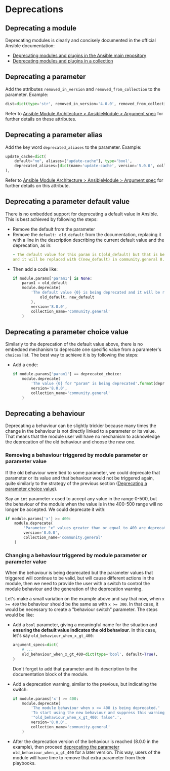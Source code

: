 Deprecations
============

## Deprecating a module

Deprecating modules is clearly and concisely documented in the official Ansible documentation:

* [Deprecating modules and plugins in the Ansible main repository](https://docs.ansible.com/ansible/latest/dev_guide/module_lifecycle.html#deprecating-modules-and-plugins-in-the-ansible-main-repository)
* [Deprecating modules and plugins in a collection](https://docs.ansible.com/ansible/latest/dev_guide/module_lifecycle.html#deprecating-modules-and-plugins-in-a-collection)

## Deprecating a parameter

Add the attributes `removed_in_version` and `removed_from_collection` to the parameter. Example:

```python
dist=dict(type='str', removed_in_version='4.0.0', removed_from_collection='community.general'),
```

Refer to [Ansible Module Architecture > AnsibleModule > Argument spec](https://docs.ansible.com/ansible/latest/dev_guide/developing_program_flow_modules.html#argument-spec) for further details on these attributes.

## Deprecating a parameter alias

Add the key word `deprecated_aliases` to the parameter. Example:

```python
update_cache=dict(
    default="no", aliases=["update-cache"], type='bool',
    deprecated_aliases=[dict(name='update-cache', version='5.0.0', collection_name='community.general')],
),
```

Refer to [Ansible Module Architecture > AnsibleModule > Argument spec](https://docs.ansible.com/ansible/latest/dev_guide/developing_program_flow_modules.html#argument-spec) for further details on this attribute.

## Deprecating a parameter default value

There is no embedded support for deprecating a default value in Ansible. This is best achieved by following the steps:

* Remove the default from the parameter
* Remove the `default: old_default` from the documentation, replacing it with a line in the description describing the current default value and the deprecation, as in: 
  ```yaml
  - The default value for this param is C(old_default) but that is being deprecated 
  and it will be replaced with C(new_default) in community.general 8.0.0.
  ```
* Then add a code like:
  ```python
  if module.params['param1'] is None:
      param1 = old_default
      module.deprecate(
          'The default value {0} is being deprecated and it will be replaced by {1}'.format(
              old_default, new_default
          ),
          version='8.0.0', 
          collection_name='community.general'
      )
  ```

## Deprecating a parameter choice value

Similarly to the deprecation of the default value above, there is no embedded mechanism to deprecate one specific value from a parameter's `choices` list. The best way to achieve it is by following the steps:

* Add a code:
  ```python
  if module.params['param1'] == deprecated_choice:
      module.deprecate(
          'The value {0} for "param" is being deprecated'.format(deprecated_choice), 
          version='8.0.0', 
          collection_name='community.general'
      )
  ```

## Deprecating a behaviour

Deprecating a behaviour can be slightly trickier because many times the change in the behaviour is not directly linked to a parameter or its value. That means that the module user will have no mechanism to acknowledge the deprecation of the old behaviour and choose the new one. 

### Removing a behaviour triggered by module parameter or parameter value

If the old behaviour were tied to some parameter, we could deprecate that parameter or its value and that behaviour would not be triggered again, quite similarly to the strategy of the previous section ([Deprecating a parameter choice value](https://github.com/russoz-ansible/ansible-developer-references/blob/main/deprecations.md#deprecating-a-parameter-choice-value)).

Say an `int` parameter `x` used to accept any value in the range 0-500, but the behaviour of the module when the value is in the 400-500 range will no longer be accepted. We could deprecate it with:

```python
if module.params['x'] >= 400:
    module.deprecate(
        'Parameter "x" values greater than or equal to 400 are deprecated', 
        version='8.0.0', 
        collection_name='community.general'
    )
```

### Changing a behaviour triggered by module parameter or parameter value

When the behaviour is being deprecated but the parameter values that triggered will continue to be valid, but will cause different actions in the module, then we need to provide the user with a switch to control the module behaviour and the generation of the deprecation warning.

Let's make a small variation on the example above and say that now, when `x >= 400` the behaviour should be the same as with `x >= 300`. In that case, it would be necessary to create a "behaviour switch" parameter. The steps would be like:

* Add a `bool` parameter, giving a meaningful name for the situation and **ensuring the default value indicates the old behaviour**. In this case, let's say `old_behaviour_when_x_gt_400`:

  ```python
  argument_specs=dict(
      # ...
      old_behaviour_when_x_gt_400=dict(type='bool', default=True),
  )
  ```
  Don't forget to add that parameter and its description to the documentation block of the module.
* Add a deprecation warning, similar to the previous, but indicating the switch:
  ```python
  if module.params['x'] >= 400:
      module.deprecate(
          'The module behaviour when x >= 400 is being deprecated.'
          'To start using the new behaviour and suppress this warning, set the parameter '
          '"old_behaviour_when_x_gt_400: false".', 
          version='8.0.0', 
          collection_name='community.general'
      )
  ```
* After the deprecation version of the behaviour is reached (8.0.0 in the example), then proceed [deprecating the parameter](https://github.com/russoz-ansible/ansible-developer-references/blob/main/deprecations.md#deprecating-a-parameter) `old_behaviour_when_x_gt_400` for a later version. This way, users of the module will have time to remove that extra parameter from their playbooks.
